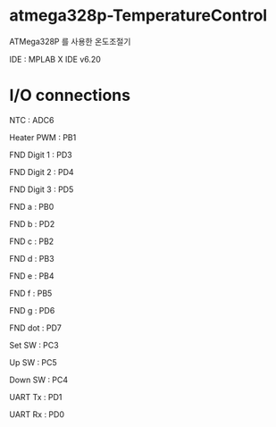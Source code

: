 # atmega328p-TemperatureControl
ATMega328P 를 사용한 온도조절기

IDE : MPLAB X IDE v6.20

# I/O connections
NTC : ADC6

Heater PWM : PB1

FND Digit 1 : PD3

FND Digit 2 : PD4

FND Digit 3 : PD5

FND a : PB0

FND b : PD2

FND c : PB2

FND d : PB3

FND e : PB4

FND f : PB5

FND g : PD6

FND dot : PD7

Set SW : PC3

Up SW : PC5

Down SW : PC4

UART Tx : PD1

UART Rx : PD0
